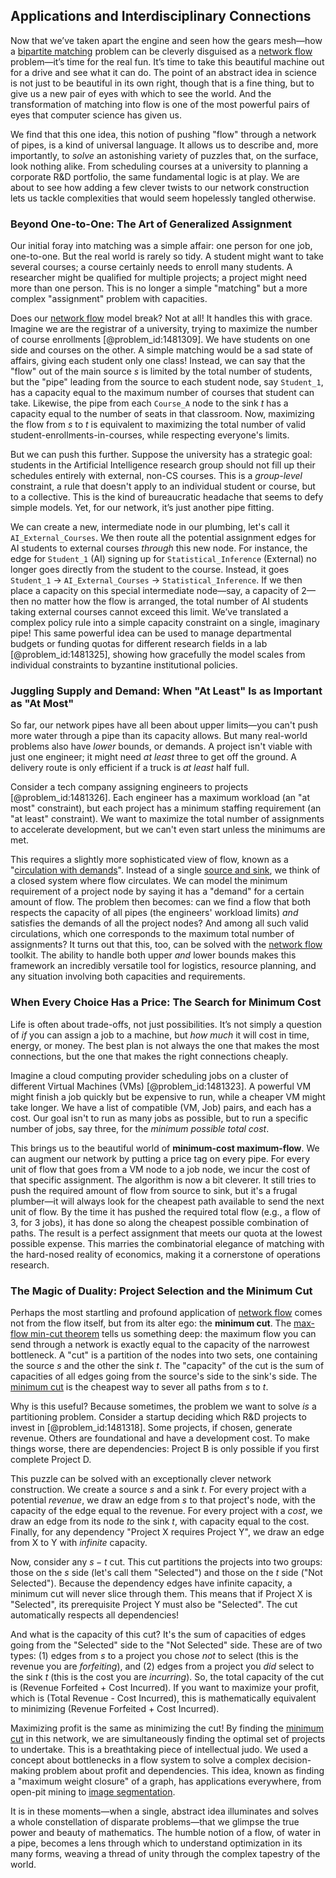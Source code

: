 ## Applications and Interdisciplinary Connections

Now that we’ve taken apart the engine and seen how the gears mesh—how a [bipartite matching](@article_id:273658) problem can be cleverly disguised as a [network flow](@article_id:270965) problem—it’s time for the real fun. It’s time to take this beautiful machine out for a drive and see what it can do. The point of an abstract idea in science is not just to be beautiful in its own right, though that is a fine thing, but to give us a new pair of eyes with which to see the world. And the transformation of matching into flow is one of the most powerful pairs of eyes that computer science has given us.

We find that this one idea, this notion of pushing "flow" through a network of pipes, is a kind of universal language. It allows us to describe and, more importantly, to *solve* an astonishing variety of puzzles that, on the surface, look nothing alike. From scheduling courses at a university to planning a corporate R&D portfolio, the same fundamental logic is at play. We are about to see how adding a few clever twists to our network construction lets us tackle complexities that would seem hopelessly tangled otherwise.

### Beyond One-to-One: The Art of Generalized Assignment

Our initial foray into matching was a simple affair: one person for one job, one-to-one. But the real world is rarely so tidy. A student might want to take several courses; a course certainly needs to enroll many students. A researcher might be qualified for multiple projects; a project might need more than one person. This is no longer a simple "matching" but a more complex "assignment" problem with capacities.

Does our [network flow](@article_id:270965) model break? Not at all! It handles this with grace. Imagine we are the registrar of a university, trying to maximize the number of course enrollments [@problem_id:1481309]. We have students on one side and courses on the other. A simple matching would be a sad state of affairs, giving each student only one class! Instead, we can say that the "flow" out of the main source $s$ is limited by the total number of students, but the "pipe" leading from the source to each student node, say `Student_1`, has a capacity equal to the maximum number of courses that student can take. Likewise, the pipe from each `Course_A` node to the sink $t$ has a capacity equal to the number of seats in that classroom. Now, maximizing the flow from $s$ to $t$ is equivalent to maximizing the total number of valid student-enrollments-in-courses, while respecting everyone's limits.

But we can push this further. Suppose the university has a strategic goal: students in the Artificial Intelligence research group should not fill up their schedules entirely with external, non-CS courses. This is a *group-level* constraint, a rule that doesn't apply to an individual student or course, but to a collective. This is the kind of bureaucratic headache that seems to defy simple models. Yet, for our network, it’s just another pipe fitting.

We can create a new, intermediate node in our plumbing, let's call it `AI_External_Courses`. We then route all the potential assignment edges for AI students to external courses *through* this new node. For instance, the edge for `Student_1` (AI) signing up for `Statistical_Inference` (External) no longer goes directly from the student to the course. Instead, it goes `Student_1` $\to$ `AI_External_Courses` $\to$ `Statistical_Inference`. If we then place a capacity on this special intermediate node—say, a capacity of 2—then no matter how the flow is arranged, the total number of AI students taking external courses cannot exceed this limit. We’ve translated a complex policy rule into a simple capacity constraint on a single, imaginary pipe! This same powerful idea can be used to manage departmental budgets or funding quotas for different research fields in a lab [@problem_id:1481325], showing how gracefully the model scales from individual constraints to byzantine institutional policies.

### Juggling Supply and Demand: When "At Least" Is as Important as "At Most"

So far, our network pipes have all been about upper limits—you can't push more water through a pipe than its capacity allows. But many real-world problems also have *lower* bounds, or demands. A project isn't viable with just one engineer; it might need *at least* three to get off the ground. A delivery route is only efficient if a truck is *at least* half full.

Consider a tech company assigning engineers to projects [@problem_id:1481326]. Each engineer has a maximum workload (an "at most" constraint), but each project has a minimum staffing requirement (an "at least" constraint). We want to maximize the total number of assignments to accelerate development, but we can't even start unless the minimums are met.

This requires a slightly more sophisticated view of flow, known as a "[circulation with demands](@article_id:267277)". Instead of a single [source and sink](@article_id:265209), we think of a closed system where flow circulates. We can model the minimum requirement of a project node by saying it has a "demand" for a certain amount of flow. The problem then becomes: can we find a flow that both respects the capacity of all pipes (the engineers' workload limits) *and* satisfies the demands of all the project nodes? And among all such valid circulations, which one corresponds to the maximum total number of assignments? It turns out that this, too, can be solved with the [network flow](@article_id:270965) toolkit. The ability to handle both upper *and* lower bounds makes this framework an incredibly versatile tool for logistics, resource planning, and any situation involving both capacities and requirements.

### When Every Choice Has a Price: The Search for Minimum Cost

Life is often about trade-offs, not just possibilities. It’s not simply a question of *if* you can assign a job to a machine, but *how much* it will cost in time, energy, or money. The best plan is not always the one that makes the most connections, but the one that makes the right connections cheaply.

Imagine a cloud computing provider scheduling jobs on a cluster of different Virtual Machines (VMs) [@problem_id:1481323]. A powerful VM might finish a job quickly but be expensive to run, while a cheaper VM might take longer. We have a list of compatible (VM, Job) pairs, and each has a cost. Our goal isn't to run as many jobs as possible, but to run a specific number of jobs, say three, for the *minimum possible total cost*.

This brings us to the beautiful world of **minimum-cost maximum-flow**. We can augment our network by putting a price tag on every pipe. For every unit of flow that goes from a VM node to a job node, we incur the cost of that specific assignment. The algorithm is now a bit cleverer. It still tries to push the required amount of flow from source to sink, but it's a frugal plumber—it will always look for the cheapest path available to send the next unit of flow. By the time it has pushed the required total flow (e.g., a flow of 3, for 3 jobs), it has done so along the cheapest possible combination of paths. The result is a perfect assignment that meets our quota at the lowest possible expense. This marries the combinatorial elegance of matching with the hard-nosed reality of economics, making it a cornerstone of operations research.

### The Magic of Duality: Project Selection and the Minimum Cut

Perhaps the most startling and profound application of [network flow](@article_id:270965) comes not from the flow itself, but from its alter ego: the **minimum cut**. The [max-flow min-cut theorem](@article_id:149965) tells us something deep: the maximum flow you can send through a network is exactly equal to the capacity of the narrowest bottleneck. A "cut" is a partition of the nodes into two sets, one containing the source $s$ and the other the sink $t$. The "capacity" of the cut is the sum of capacities of all edges going from the source's side to the sink's side. The [minimum cut](@article_id:276528) is the cheapest way to sever all paths from $s$ to $t$.

Why is this useful? Because sometimes, the problem we want to solve *is* a partitioning problem. Consider a startup deciding which R&D projects to invest in [@problem_id:1481318]. Some projects, if chosen, generate revenue. Others are foundational and have a development cost. To make things worse, there are dependencies: Project B is only possible if you first complete Project D.

This puzzle can be solved with an exceptionally clever network construction. We create a source $s$ and a sink $t$. For every project with a potential *revenue*, we draw an edge from $s$ to that project's node, with the capacity of the edge equal to the revenue. For every project with a *cost*, we draw an edge from its node *to* the sink $t$, with capacity equal to the cost. Finally, for any dependency "Project X requires Project Y", we draw an edge from X to Y with *infinite* capacity.

Now, consider any $s-t$ cut. This cut partitions the projects into two groups: those on the $s$ side (let's call them "Selected") and those on the $t$ side ("Not Selected"). Because the dependency edges have infinite capacity, a minimum cut will never slice through them. This means that if Project X is "Selected", its prerequisite Project Y must also be "Selected". The cut automatically respects all dependencies!

And what is the capacity of this cut? It's the sum of capacities of edges going from the "Selected" side to the "Not Selected" side. These are of two types: (1) edges from $s$ to a project you chose *not* to select (this is the revenue you are *forfeiting*), and (2) edges from a project you *did* select to the sink $t$ (this is the cost you are *incurring*). So, the total capacity of the cut is (Revenue Forfeited + Cost Incurred). If you want to maximize your profit, which is (Total Revenue - Cost Incurred), this is mathematically equivalent to minimizing (Revenue Forfeited + Cost Incurred).

Maximizing profit is the same as minimizing the cut! By finding the [minimum cut](@article_id:276528) in this network, we are simultaneously finding the optimal set of projects to undertake. This is a breathtaking piece of intellectual judo. We used a concept about bottlenecks in a flow system to solve a complex decision-making problem about profit and dependencies. This idea, known as finding a "maximum weight closure" of a graph, has applications everywhere, from open-pit mining to [image segmentation](@article_id:262647).

It is in these moments—when a single, abstract idea illuminates and solves a whole constellation of disparate problems—that we glimpse the true power and beauty of mathematics. The humble notion of a flow, of water in a pipe, becomes a lens through which to understand optimization in its many forms, weaving a thread of unity through the complex tapestry of the world.